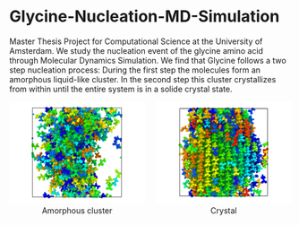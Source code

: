# Glycine-Nucleation-MD-Simulation
Master Thesis Project for Computational Science at the University of Amsterdam. We study the nucleation event of the glycine amino acid through Molecular Dynamics Simulation. We find that Glycine follows a two step nucleation process: During the first step the molecules form an amorphous liquid-like cluster. In the second step this cluster crystallizes from within until the entire system is in a solide crystal state. 

<div style="display: flex; gap: 20px; justify-content: center;">

  <div style="display: flex; flex-direction: column; align-items: center;">
    <img src="md_images/droplet.png" alt="Amorphous Cluster" width="300">
    <p style="text-align: center; margin-top: 5px;">Amorphous cluster</p>
  </div>

  <div style="display: flex; flex-direction: column; align-items: center;">
    <img src="md_images/crystal.png" alt="Crystallization" width="300">
    <p style="text-align: center; margin-top: 5px;">Crystal</p>
  </div>

</div>


